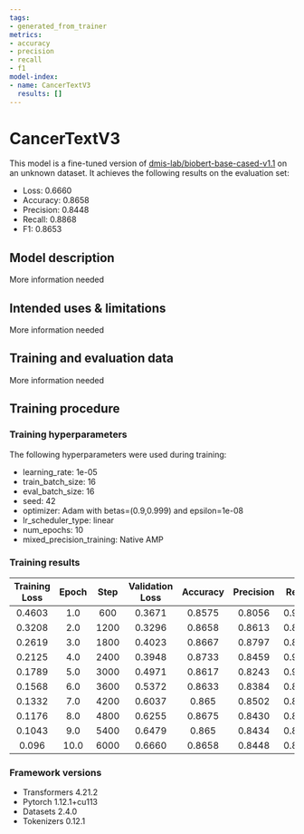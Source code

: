 ```yaml
---
tags:
- generated_from_trainer
metrics:
- accuracy
- precision
- recall
- f1
model-index:
- name: CancerTextV3
  results: []
---
```


<!-- This model card has been generated automatically according to the information the Trainer had access to. You
should probably proofread and complete it, then remove this comment. -->

# CancerTextV3

This model is a fine-tuned version of [dmis-lab/biobert-base-cased-v1.1](https://huggingface.co/dmis-lab/biobert-base-cased-v1.1) on an unknown dataset.
It achieves the following results on the evaluation set:
- Loss: 0.6660
- Accuracy: 0.8658
- Precision: 0.8448
- Recall: 0.8868
- F1: 0.8653

## Model description

More information needed

## Intended uses & limitations

More information needed

## Training and evaluation data

More information needed

## Training procedure

### Training hyperparameters

The following hyperparameters were used during training:
- learning_rate: 1e-05
- train_batch_size: 16
- eval_batch_size: 16
- seed: 42
- optimizer: Adam with betas=(0.9,0.999) and epsilon=1e-08
- lr_scheduler_type: linear
- num_epochs: 10
- mixed_precision_training: Native AMP

### Training results

| Training Loss | Epoch | Step | Validation Loss | Accuracy | Precision | Recall | F1     |
|:-------------:|:-----:|:----:|:---------------:|:--------:|:---------:|:------:|:------:|
| 0.4603        | 1.0   | 600  | 0.3671          | 0.8575   | 0.8056    | 0.9314 | 0.8640 |
| 0.3208        | 2.0   | 1200 | 0.3296          | 0.8658   | 0.8613    | 0.8628 | 0.8620 |
| 0.2619        | 3.0   | 1800 | 0.4023          | 0.8667   | 0.8797    | 0.8405 | 0.8596 |
| 0.2125        | 4.0   | 2400 | 0.3948          | 0.8733   | 0.8459    | 0.9039 | 0.8740 |
| 0.1789        | 5.0   | 3000 | 0.4971          | 0.8617   | 0.8243    | 0.9091 | 0.8646 |
| 0.1568        | 6.0   | 3600 | 0.5372          | 0.8633   | 0.8384    | 0.8902 | 0.8636 |
| 0.1332        | 7.0   | 4200 | 0.6037          | 0.865    | 0.8502    | 0.8765 | 0.8632 |
| 0.1176        | 8.0   | 4800 | 0.6255          | 0.8675   | 0.8430    | 0.8937 | 0.8676 |
| 0.1043        | 9.0   | 5400 | 0.6479          | 0.865    | 0.8434    | 0.8868 | 0.8645 |
| 0.096         | 10.0  | 6000 | 0.6660          | 0.8658   | 0.8448    | 0.8868 | 0.8653 |


### Framework versions

- Transformers 4.21.2
- Pytorch 1.12.1+cu113
- Datasets 2.4.0
- Tokenizers 0.12.1
